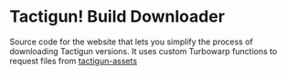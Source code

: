 # Tactigun! Build Downloader

Source code for the website that lets you simplify the process of downloading Tactigun versions. It uses custom Turbowarp functions to request files from [tactigun-assets](https://github.com/TobHop/tactigun-assets)
